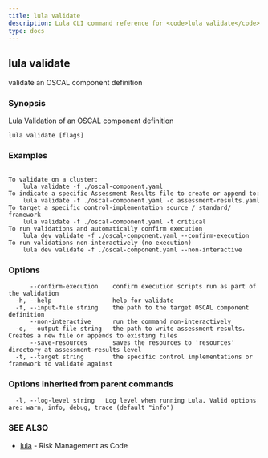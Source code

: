 ```yaml
---
title: lula validate
description: Lula CLI command reference for <code>lula validate</code>.
type: docs
---
```

## lula validate

validate an OSCAL component definition

### Synopsis

Lula Validation of an OSCAL component definition

```
lula validate [flags]
```

### Examples

```

To validate on a cluster:
	lula validate -f ./oscal-component.yaml
To indicate a specific Assessment Results file to create or append to:
	lula validate -f ./oscal-component.yaml -o assessment-results.yaml
To target a specific control-implementation source / standard/ framework
	lula validate -f ./oscal-component.yaml -t critical
To run validations and automatically confirm execution
	lula dev validate -f ./oscal-component.yaml --confirm-execution
To run validations non-interactively (no execution)
	lula dev validate -f ./oscal-component.yaml --non-interactive

```

### Options

```
      --confirm-execution    confirm execution scripts run as part of the validation
  -h, --help                 help for validate
  -f, --input-file string    the path to the target OSCAL component definition
      --non-interactive      run the command non-interactively
  -o, --output-file string   the path to write assessment results. Creates a new file or appends to existing files
      --save-resources       saves the resources to 'resources' directory at assessment-results level
  -t, --target string        the specific control implementations or framework to validate against
```

### Options inherited from parent commands

```
  -l, --log-level string   Log level when running Lula. Valid options are: warn, info, debug, trace (default "info")
```

### SEE ALSO

* [lula](./lula.md)	 - Risk Management as Code

